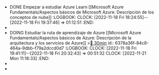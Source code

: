 - DONE Empezar a estudiar Azure Learn [[Microsoft Azure Fundamentals/Aspectos básicos de Microsoft Azure: Descripción de los conceptos de nube]]
  :LOGBOOK:
  CLOCK: [2022-11-18 Fri 18:24:55]--[2022-11-18 Fri 19:37:46] =>  01:12:51
  :END:
-
- DOING Estudiar la ruta de aprendizaje de Azure [[Microsoft Azure Fundamentals/Aspectos básicos de Azure: Descripción de la arquitectura y los servicios de Azure]] >[🍅 30min](#agenda-pomo://?t=f-1668796880308-1800)
  id:: 6378a36f-84c8-464a-9dbb-f79a2dccd0d7
  :LOGBOOK:
  CLOCK: [2022-11-18 Fri 19:41:11]--[2022-11-18 Fri 20:32:43] =>  00:51:32
  CLOCK: [2022-11-21 Mon 11:16:33]
  :END:
-
-